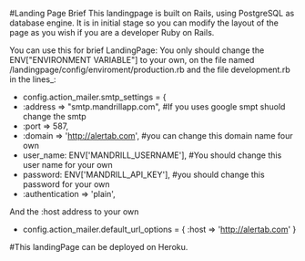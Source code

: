 #Landing Page Brief 
This landingpage is built on Rails, using PostgreSQL as database engine. It is in initial stage so you can modify the layout of the page as you wish if you are a developer Ruby on Rails.

You can use this for brief LandingPage: You only should change the ENV["ENVIRONMENT VARIABLE"] to your own, on the file named /landingpage/config/enviroment/production.rb and the file development.rb in the lines_:

- config.action_mailer.smtp_settings = {
- :address              => "smtp.mandrillapp.com",		#If you uses google smpt shuold change the smtp
- :port                 => 587,
- :domain               => 'http://alertab.com',		#you can change this domain name four own
- user_name: ENV['MANDRILL_USERNAME'],		#You should change this user name for your own
- password: ENV['MANDRILL_API_KEY'],		#you should change this password for your own
- :authentication       => 'plain',

And the :host address to your own
- config.action_mailer.default_url_options = { :host => 'http://alertab.com' }

#This landingPage can be deployed on Heroku.
